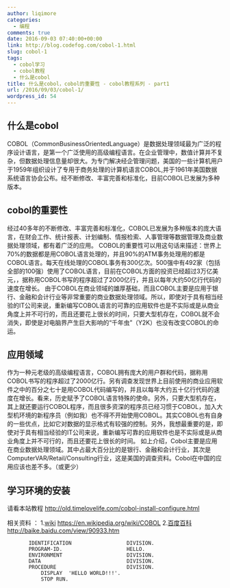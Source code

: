 ```yaml
---
author: liqimore
categories:
  - 编程
comments: true
date: 2016-09-03 07:40:00+00:00
link: http://blog.codefog.com/cobol-1.html
slug: cobol-1
tags:
  - cobol学习
  - cobol教程
  - 什么是cobol
title: 什么是cobol，cobol的重要性 - cobol教程系列 - part1
url: /2016/09/03/cobol-1/
wordpress_id: 54
---
```



## 什么是cobol


COBOL（CommonBusinessOrientedLanguage）是数据处理领域最为广泛的程序设计语言，是第一个广泛使用的高级编程语言。在企业管理中，数值计算并不复杂，但数据处理信息量却很大。为专门解决经企管理问题，美国的一些计算机用户于1959年组织设计了专用于商务处理的计算机语言COBOL,并于1961年美国数据系统语言协会公布。经不断修改、丰富完善和标准化，目前COBOL已发展为多种版本。


## cobol的重要性


经过40多年的不断修改、丰富完善和标准化，COBOL已发展为多种版本的庞大语言，在财会工作、统计报表、计划编制、情报检索、人事管理等数据管理及商业数据处理领域，都有着广泛的应用。
COBOL的重要性可以用这句话来描述：世界上70%的数据都是用COBOL语言处理的，并且90%的ATM事务处理用的都是COBOL语言。每天在线处理的COBOL事务有300亿次。500强中有492家（包括全部的100强）使用了COBOL语言，目前在COBOL方面的投资已经超过3万亿美元，，据称用COBOL书写的程序超过了2000亿行，并且以每年大约50亿行代码的速度在增长。
由于COBOL在商业领域的雄厚基础，而且COBOL主要是应用于银行、金融和会计行业等非常重要的商业数据处理领域。所以，即使对于具有相当经验的IT公司来说，重新编写COBOL语言的可靠的应用软件也是不实际或是从商业角度上并不可行的，而且还要花上很长的时间，只要大型机存在，COBOL就不会消失，即使是对电脑界产生巨大影响的“千年虫”（Y2K）也没有改变COBOL的命运。


## 应用领域


作为一种元老级的高级编程语言，COBOL拥有庞大的用户群和代码，据称用COBOL书写的程序超过了2000亿行。另有调查发现世界上目前使用的商业应用软件之中的百分之七十是用COBOL代码编写的，并且以每年大约五十亿行代码的速度在增长。看来，历史赋予了COBOL语言特殊的使命。另外，只要大型机存在，其上就还要运行COBOL程序，而且很多资深的程序员已经习惯于COBOL，加入大型机环境的新程序员（例如我）也不得不开始使用COBOL。其实COBOL也有自身的一些优点，比如它对数据的显示格式有较强的控制。另外，我想最重要的是，即使对于具有相当经验的IT公司来说，重新编写可靠的应用软件也是不实际或是从商业角度上并不可行的，而且还要花上很长的时间。
如上介绍，Cobol主要是应用在商业数据处理领域。其中占最大百分比的是银行、金融和会计行业，其次是ComputerVAR/Retail/Consulting行业，这是美国的调查资料。Cobol在中国的应用应该也差不多。（或更少）


## 学习环境的安装


请看本站教程 http://old.timelovelife.com/cobol-install-configure.html

相关资料 ：
1.[wiki](https://en.wikipedia.org/wiki/COBOL) https://en.wikipedia.org/wiki/COBOL
2.[百度百科](http://baike.baidu.com/view/90933.htm) http://baike.baidu.com/view/90933.htm



    
           IDENTIFICATION                  DIVISION.                        
           PROGRAM-ID.                     HELLO.                          
           ENVIRONMENT                     DIVISION.                        
           DATA                            DIVISION.                        
           PROCEDURE                       DIVISION.                        
               DISPLAY  'HELLO WORLD!!!'.                                   
               STOP RUN.



